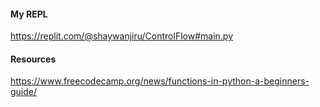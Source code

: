 #### My REPL
https://replit.com/@shaywanjiru/ControlFlow#main.py

#### Resources

https://www.freecodecamp.org/news/functions-in-python-a-beginners-guide/
